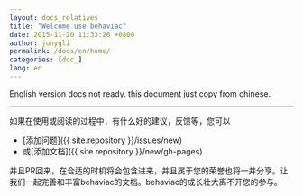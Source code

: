 ```yaml
---
layout: docs_relatives
title: "Welcome use behaviac"
date: 2015-11-20 11:33:26 +0800
author: jonygli
permalink: /docs/en/home/
categories: [doc_]
lang: en
---
```


English version docs not ready. this document just copy from chinese.


 ------------------------
如果在使用或阅读的过程中，有什么好的建议，反馈等，您可以

- [添加问题]({{ site.repository }}/issues/new)
- 或[添加文档]({{ site.repository }}/new/gh-pages)

并且PR回来，在合适的时机将会包含进来，并且属于您的荣誉也将一并分享。让我们一起完善和丰富behaviac的文档。behaviac的成长壮大离不开您的参与。



